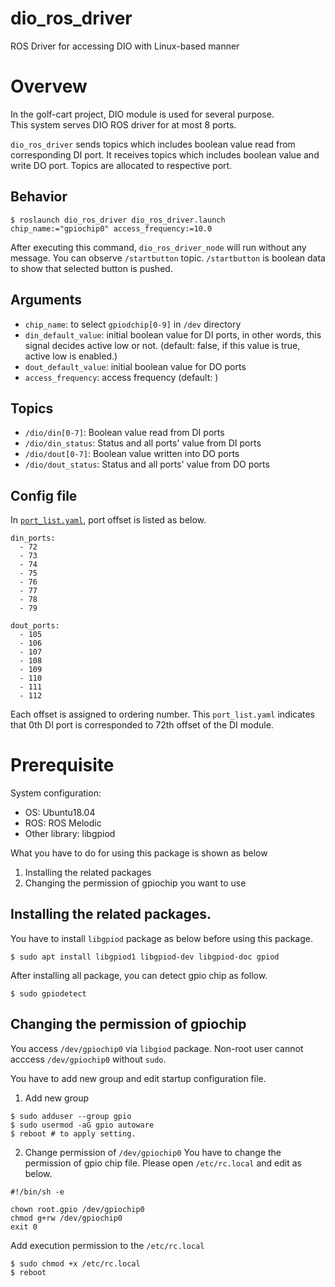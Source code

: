 # dio_ros_driver
ROS Driver for accessing DIO with Linux-based manner

# Overvew
In the golf-cart project, DIO module is used for several purpose.  
This system serves DIO ROS driver for at most 8 ports.

`dio_ros_driver` sends topics which includes boolean value read from corresponding DI port.
It receives topics which includes boolean value and write DO port.
Topics are allocated to respective port.


## Behavior
```
$ roslaunch dio_ros_driver dio_ros_driver.launch chip_name:="gpiochip0" access_frequency:=10.0
```

After executing this command, `dio_ros_driver_node` will run without any message.
You can observe `/startbutton` topic. `/startbutton` is boolean data to show that selected button is pushed.


## Arguments
* `chip_name`: to select `gpiodchip[0-9]` in `/dev` directory
* `din_default_value`: initial boolean value for DI ports, in other words, this signal decides active low or not. (default: false, if this value is true, active low is enabled.)
* `dout_default_value`: initial boolean value for DO ports
* `access_frequency`: access frequency (default: )

## Topics
* `/dio/din[0-7]`: Boolean value read from DI ports
* `/dio/din_status`: Status and all ports' value from DI ports
* `/dio/dout[0-7]`: Boolean value written into DO ports 
* `/dio/dout_status`: Status and all ports' value from DO ports


## Config file
In [`port_list.yaml`](./msg/port_list.yaml), port offset is listed as below.

```
din_ports:
  - 72
  - 73
  - 74
  - 75
  - 76
  - 77
  - 78
  - 79

dout_ports:
  - 105
  - 106
  - 107
  - 108
  - 109
  - 110
  - 111
  - 112
```

Each offset is assigned to ordering number. This `port_list.yaml` indicates that 0th DI port is corresponded to 72th offset of the DI module.  


# Prerequisite
System configuration:
* OS: Ubuntu18.04
* ROS: ROS Melodic
* Other library: libgpiod


What you have to do for using this package is shown as below

1. Installing the related packages
1. Changing the permission of gpiochip you want to use


## Installing the related packages.
You have to install `libgpiod` package as below before using this package.

```
$ sudo apt install libgpiod1 libgpiod-dev libgpiod-doc gpiod
```

After installing all package, you can detect gpio chip as follow.

```
$ sudo gpiodetect
```

## Changing the permission of gpiochip
You access `/dev/gpiochip0` via `libgiod` package.
Non-root user cannot acccess `/dev/gpiochip0` without `sudo`.

You have to add new group and edit startup configuration file.

1. Add new group

```
$ sudo adduser --group gpio
$ sudo usermod -aG gpio autoware
$ reboot # to apply setting.
```

2. Change permission of `/dev/gpiochip0`
You have to change the permission of gpio chip file.
Please open `/etc/rc.local` and edit as below.

```
#!/bin/sh -e

chown root.gpio /dev/gpiochip0
chmod g+rw /dev/gpiochip0
exit 0
```

Add execution permission to the `/etc/rc.local`
```
$ sudo chmod +x /etc/rc.local
$ reboot
```


